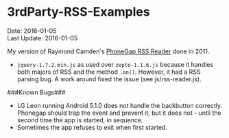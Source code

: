 # 3rdParty-RSS-Examples
Date: 2016-01-05<br>
Last Update: 2016-01-05

My version of Raymond Camden's [PhoneGap RSS Reader](http://www.raymondcamden.com/2011/10/11/PhoneGap-RSS-Reader) done in 2011.

- `jquery-1.7.2.min.js` as used over `zepto-1.1.6.js` because it handles both majors of RSS and the method `.on()`. However, it had a RSS parsing bug. A work around fixed the issue (see js/rss-reader.js).

###Known Bugs###

- LG Leon running Android 5.1.0 does not handle the backbutton correctly. Phonegap should trap the event and prevent it, but it does not - until the second time the app is started, in sequence.
- Sometimes the app refuses to exit when first started.

